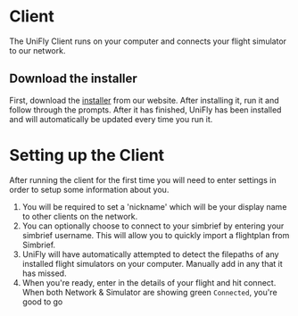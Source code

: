 # Client

The UniFly Client runs on your computer and connects your flight simulator to our network.

## Download the installer
First, download the [installer](https://unifly.gg/#Download) from our website. After installing it, run it and follow through the prompts. After it has finished, UniFly has been installed and will automatically be updated
every time you run it.

# Setting up the Client

After running the client for the first time you will need to enter settings in order to setup some information about you.
1. You will be required to set a 'nickname' which will be your display name to other clients on the network.
2. You can optionally choose to connect to your simbrief by entering your simbrief username. This will allow you to quickly import a flightplan from Simbrief.
3. UniFly will have automatically attempted to detect the filepaths of any installed flight simulators on your computer. Manually add in any that it has missed.
4. When you're ready, enter in the details of your flight and hit connect. When both Network & Simulator are showing green `Connected`, you're good to go
